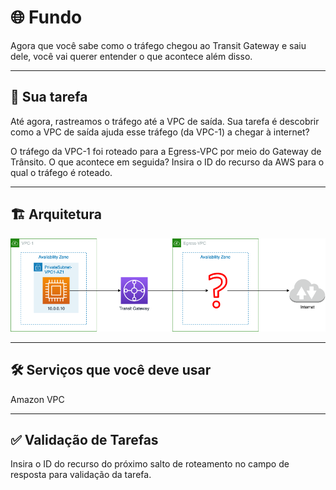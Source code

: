 # 🌐 Fundo  
Agora que você sabe como o tráfego chegou ao Transit Gateway e saiu dele, você vai querer entender o que acontece além disso.

---

## 🎯 Sua tarefa  
Até agora, rastreamos o tráfego até a VPC de saída. Sua tarefa é descobrir como a VPC de saída ajuda esse tráfego (da VPC-1) a chegar à internet?

O tráfego da VPC-1 foi roteado para a Egress-VPC por meio do Gateway de Trânsito. O que acontece em seguida? Insira o ID do recurso da AWS para o qual o tráfego é roteado.

---

## 🏗️ Arquitetura  

![Overview](https://github.com/sthrmzy/AWSJam/blob/main/Envie%20para%20o%20abismo/Task%203/Task3_Image.png)

---

## 🛠️ Serviços que você deve usar  
Amazon VPC

---

## ✅ Validação de Tarefas  
Insira o ID do recurso do próximo salto de roteamento no campo de resposta para validação da tarefa.
